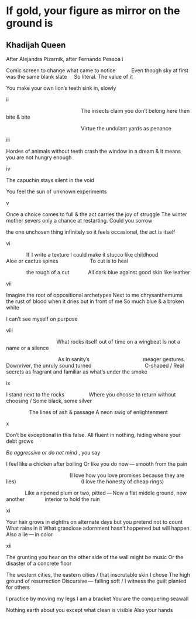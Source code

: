 # If  gold, your figure as mirror on the ground is
## Khadijah Queen
After Alejandra Pizarnik, after Fernando Pessoa
i

Comic screen to change what came to notice           Even though sky
at first was the same blank slate     So literal. The value of  it


You make your own lion’s teeth sink in, slowly

ii

                                                    The insects claim you
don’t belong here then bite & bite


                                                    Virtue the undulant yards
as penance

iii

Hordes of animals without teeth crash the window in a dream & it means you are
not hungry enough

iv

The capuchin stays silent in the void

You feel the sun of  unknown experiments

v

Once a choice comes to full & the act carries the joy of struggle
The winter mother
severs only a chance at restarting. Could you sorrow

the one unchosen thing infinitely so it feels occasional, the act is itself

vi

              If  I write a texture I could make it stucco like childhood
              Aloe or cactus spines                      To cut is to heal

              the rough of a cut             All dark blue against good skin
like leather

vii

Imagine the root of oppositional archetypes Next to me chrysanthemums the rust
of  blood when it dries but
in front of me So much blue & a broken white


I can’t see myself on purpose

viii

                                   What rocks itself  out of  time on a
wingbeat Is not a name or a silence

                                    As in sanity’s
                                    meager gestures. Downriver, the unruly
sound turned
                                    C-shaped / Real secrets as fragrant and
familiar as what’s under the smoke

ix

I stand next to the rocks
                Where you choose to return without choosing / Some black, some
silver

                The lines of ash & passage A neon swig of enlightenment

x

Don’t be exceptional in this false.
All fluent in nothing, hiding where your debt grows


 _Be aggressive or do not mind_ , you say

I feel like a chicken after boiling Or like you do now — smooth from the pain


                                            (I love how you love promises
because they are lies)
                                            (I love the honesty of cheap
rings)


             Like a ripened plum or two, pitted — Now a flat middle ground,
now another
             interior to hold the ruin

xi

Your hair grows in eighths on alternate days but you pretend not to count What
rains in it
What grandiose adornment hasn’t happened but will happen Also a lie — in color

xii

The grunting you hear on the other side of the wall might be music Or the
disaster of a concrete floor

The western cities, the eastern cities / that inscrutable skin I chose
The high ground of resurrection Discursive —
falling soft / I witness the guilt planted for others

I practice by moving my legs I am a bracket
You are the conquering seawall


Nothing earth about you except what clean is visible Also your hands